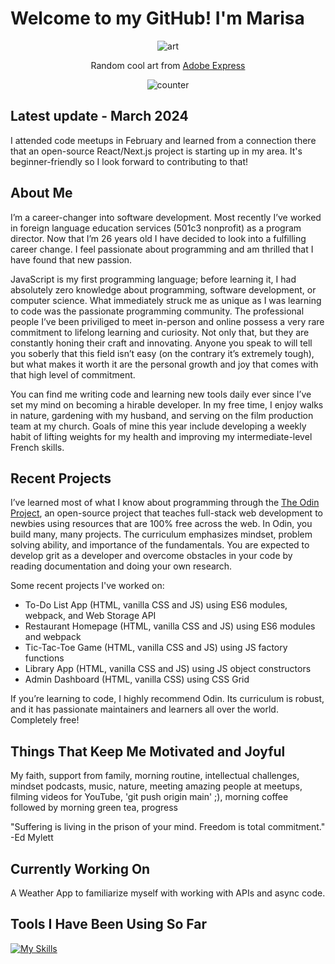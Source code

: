 # Welcome to my GitHub! I'm Marisa

<div align="center">
  
![art](https://github.com/mrzamin/mrzamin/assets/142754418/385a6a2e-f99f-45b4-b15c-83befd532b30)

Random cool art from <a href="https://www.adobe.com/express/">Adobe Express</a>

</div>

<div align="center">
<img src="https://komarev.com/ghpvc/?username=mrzamin&color=lightgrey" alt="counter"/>
</div>

## Latest update - March 2024

I attended code meetups in February and learned from a connection there that an open-source React/Next.js project is starting up in my area. It's beginner-friendly so I look forward to contributing to that!

## About Me

I’m a career-changer into software development. Most recently I’ve worked in foreign language education services (501c3 nonprofit) as a program director. Now that I’m 26 years old I have decided to look into a fulfilling career change. I feel passionate about programming and am thrilled that I have found that new passion.

JavaScript is my first programming language; before learning it, I had absolutely zero knowledge about programming, software development, or computer science. What immediately struck me as unique as I was learning to code was the passionate programming community. The professional people I’ve been priviliged to meet in-person and online possess a very rare commitment to lifelong learning and curiosity. Not only that, but they are constantly honing their craft and innovating. Anyone you speak to will tell you soberly that this field isn’t easy (on the contrary it’s extremely tough), but what makes it worth it are the personal growth and joy that comes with that high level of commitment.

You can find me writing code and learning new tools daily ever since I’ve set my mind on becoming a hirable developer. In my free time, I enjoy walks in nature, gardening with my husband, and serving on the film production team at my church. Goals of mine this year include developing a weekly habit of lifting weights for my health and improving my intermediate-level French skills.

## Recent Projects

I’ve learned most of what I know about programming through the [The Odin Project](https://www.theodinproject.com/about), an open-source project that teaches full-stack web development to newbies using resources that are 100% free across the web. In Odin, you build many, many projects. The curriculum emphasizes mindset, problem solving ability, and importance of the fundamentals. You are expected to develop grit as a developer and overcome obstacles in your code by reading documentation and doing your own research. 

Some recent projects I've worked on:

- To-Do List App (HTML, vanilla CSS and JS) using ES6 modules, webpack, and Web Storage API
- Restaurant Homepage (HTML, vanilla CSS and JS) using ES6 modules and webpack
- Tic-Tac-Toe Game (HTML, vanilla CSS and JS) using JS factory functions
- Library App (HTML, vanilla CSS and JS) using JS object constructors
- Admin Dashboard (HTML, vanilla CSS) using CSS Grid

If you’re learning to code, I highly recommend Odin. Its curriculum is robust, and it has passionate maintainers and learners all over the world. Completely free!

## Things That Keep Me Motivated and Joyful
My faith, support from family, morning routine, intellectual challenges, mindset podcasts, music, nature, meeting amazing people at meetups, filming videos for YouTube, 'git push origin main' ;), morning coffee followed by morning green tea, progress

"Suffering is living in the prison of your mind. Freedom is total commitment." -Ed Mylett

## Currently Working On

A Weather App to familiarize myself with working with APIs and async code.

## Tools I Have Been Using So Far

[![My Skills](https://skillicons.dev/icons?i=js,html,css,babel,git,jest,npm,react,ubuntu,vscode,webpack)](https://skillicons.dev)
